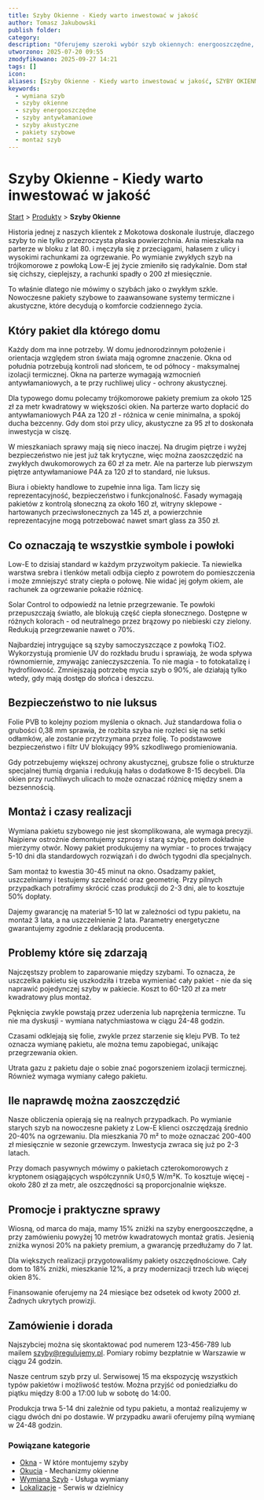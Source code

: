 ```yaml
---
title: Szyby Okienne - Kiedy warto inwestować w jakość
author: Tomasz Jakubowski
publish folder:
category:
description: "Oferujemy szeroki wybór szyb okiennych: energooszczędne, antywłamaniowe, akustyczne i inne. Profesjonalna wymiana i montaż pakietów szybowych."
utworzono: 2025-07-20 09:55
zmodyfikowano: 2025-09-27 14:21
tags: []
icon:
aliases: [Szyby Okienne - Kiedy warto inwestować w jakość, SZYBY OKIENNE]
keywords:
  - wymiana szyb
  - szyby okienne
  - szyby energooszczędne
  - szyby antywłamaniowe
  - szyby akustyczne
  - pakiety szybowe
  - montaż szyb
---
```

# Szyby Okienne - Kiedy warto inwestować w jakość

[Start](01_ACTIVE/Projects/regulujemy-pl/index.md) > [Produkty](01_ACTIVE/Projects/regulujemy-pl/produkty/index.md) > **Szyby Okienne**

Historia jednej z naszych klientek z Mokotowa doskonale ilustruje, dlaczego szyby to nie tylko przezroczysta płaska powierzchnia. Ania mieszkała na parterze w bloku z lat 80. i męczyła się z przeciągami, hałasem z ulicy i wysokimi rachunkami za ogrzewanie. Po wymianie zwykłych szyb na trójkomorowe z powłoką Low-E jej życie zmieniło się radykalnie. Dom stał się cichszy, cieplejszy, a rachunki spadły o 200 zł miesięcznie.

To właśnie dlatego nie mówimy o szybách jako o zwykłym szkle. Nowoczesne pakiety szybowe to zaawansowane systemy termiczne i akustyczne, które decydują o komforcie codziennego życia.

## Który pakiet dla którego domu

Każdy dom ma inne potrzeby. W domu jednorodzinnym położenie i orientacja względem stron świata mają ogromne znaczenie. Okna od południa potrzebują kontroli nad słońcem, te od północy - maksymalnej izolacji termicznej. Okna na parterze wymagają wzmocnień antywłamaniowych, a te przy ruchliwej ulicy - ochrony akustycznej.

Dla typowego domu polecamy trójkomorowe pakiety premium za około 125 zł za metr kwadratowy w większości okien. Na parterze warto dopłacić do antywłamaniowych P4A za 120 zł - różnica w cenie minimalna, a spokój ducha bezcenny. Gdy dom stoi przy ulicy, akustyczne za 95 zł to doskonała inwestycja w ciszę.

W mieszkaniach sprawy mają się nieco inaczej. Na drugim piętrze i wyżej bezpieczeństwo nie jest już tak krytyczne, więc można zaoszczędzić na zwykłych dwukomorowych za 60 zł za metr. Ale na parterze lub pierwszym piętrze antywłamaniowe P4A za 120 zł to standard, nie luksus.

Biura i obiekty handlowe to zupełnie inna liga. Tam liczy się reprezentacyjność, bezpieczeństwo i funkcjonalność. Fasady wymagają pakietów z kontrolą słoneczną za około 160 zł, witryny sklepowe - hartowanych przeciwsłonecznych za 145 zł, a powierzchnie reprezentacyjne mogą potrzebować nawet smart glass za 350 zł.

## Co oznaczają te wszystkie symbole i powłoki

Low-E to dzisiaj standard w każdym przyzwoitym pakiecie. Ta niewielka warstwa srebra i tlenków metali odbija ciepło z powrotem do pomieszczenia i może zmniejszyć straty ciepła o połowę. Nie widać jej gołym okiem, ale rachunek za ogrzewanie pokażie różnicę.

Solar Control to odpowiedź na letnie przegrzewanie. Te powłoki przepuszczają światło, ale blokują część ciepła słonecznego. Dostępne w różnych kolorach - od neutralnego przez brązowy po niebieski czy zielony. Redukują przegrzewanie nawet o 70%.

Najbardziej intrygujące są szyby samoczyszczące z powłoką TiO2. Wykorzystują promienie UV do rozkładu brudu i sprawiają, że woda spływa równomiernie, zmywając zanieczyszczenia. To nie magia - to fotokatalizę i hydrofilowość. Zmniejszają potrzebę mycia szyb o 90%, ale działają tylko wtedy, gdy mają dostęp do słońca i deszczu.

## Bezpieczeństwo to nie luksus

Folie PVB to kolejny poziom myślenia o oknach. Już standardowa folia o grubości 0,38 mm sprawia, że rozbita szyba nie rozleci się na setki odłamków, ale zostanie przytrzymana przez folię. To podstawowe bezpieczeństwo i filtr UV blokujący 99% szkodliwego promieniowania.

Gdy potrzebujemy większej ochrony akustycznej, grubsze folie o strukturze specjalnej tłumią drgania i redukują hałas o dodatkowe 8-15 decybeli. Dla okien przy ruchliwych ulicach to może oznaczać różnicę między snem a bezsennością.

## Montaż i czasy realizacji

Wymiana pakietu szybowego nie jest skomplikowana, ale wymaga precyzji. Najpierw ostrożnie demontujemy szprosy i starą szybę, potem dokładnie mierzymy otwór. Nowy pakiet produkujemy na wymiar - to proces trwający 5-10 dni dla standardowych rozwiązań i do dwóch tygodni dla specjalnych.

Sam montaż to kwestia 30-45 minut na okno. Osadzamy pakiet, uszczelniamy i testujemy szczelność oraz geometrię. Przy pilnych przypadkach potrafimy skrócić czas produkcji do 2-3 dni, ale to kosztuje 50% dopłaty.

Dajemy gwarancję na materiał 5-10 lat w zależności od typu pakietu, na montaż 3 lata, a na uszczelnienie 2 lata. Parametry energetyczne gwarantujemy zgodnie z deklaracją producenta.

## Problemy które się zdarzają

Najczęstszy problem to zaparowanie między szybami. To oznacza, że uszczelka pakietu się uszkodziła i trzeba wymieniać cały pakiet - nie da się naprawić pojedynczej szyby w pakiecie. Koszt to 60-120 zł za metr kwadratowy plus montaż.

Pęknięcia zwykle powstają przez uderzenia lub naprężenia termiczne. Tu nie ma dyskusji - wymiana natychmiastowa w ciągu 24-48 godzin.

Czasami odklejają się folie, zwykle przez starzenie się kleju PVB. To też oznacza wymianę pakietu, ale można temu zapobiegać, unikając przegrzewania okien.

Utrata gazu z pakietu daje o sobie znać pogorszeniem izolacji termicznej. Również wymaga wymiany całego pakietu.

## Ile naprawdę można zaoszczędzić

Nasze obliczenia opierają się na realnych przypadkach. Po wymianie starych szyb na nowoczesne pakiety z Low-E klienci oszczędzają średnio 20-40% na ogrzewaniu. Dla mieszkania 70 m² to może oznaczać 200-400 zł miesięcznie w sezonie grzewczym. Inwestycja zwraca się już po 2-3 latach.

Przy domach pasywnych mówimy o pakietach czterokomorowych z kryptonem osiągających współczynnik U≤0,5 W/m²K. To kosztuje więcej - około 280 zł za metr, ale oszczędności są proporcjonalnie większe.

## Promocje i praktyczne sprawy

Wiosną, od marca do maja, mamy 15% zniżki na szyby energooszczędne, a przy zamówieniu powyżej 10 metrów kwadratowych montaż gratis. Jesienią zniżka wynosi 20% na pakiety premium, a gwarancję przedłużamy do 7 lat.

Dla większych realizacji przygotowaliśmy pakiety oszczędnościowe. Cały dom to 18% zniżki, mieszkanie 12%, a przy modernizacji trzech lub więcej okien 8%.

Finansowanie oferujemy na 24 miesiące bez odsetek od kwoty 2000 zł. Żadnych ukrytych prowizji.

## Zamówienie i dorada

Najszybciej można się skontaktować pod numerem 123-456-789 lub mailem szyby@regulujemy.pl. Pomiary robimy bezpłatnie w Warszawie w ciągu 24 godzin.

Nasze centrum szyb przy ul. Serwisowej 15 ma ekspozycję wszystkich typów pakietów i możliwość testów. Można przyjść od poniedziałku do piątku między 8:00 a 17:00 lub w sobotę do 14:00.

Produkcja trwa 5-14 dni zależnie od typu pakietu, a montaż realizujemy w ciągu dwóch dni po dostawie. W przypadku awarii oferujemy pilną wymianę w 24-48 godzin.

### Powiązane kategorie

- [Okna](01_ACTIVE/Projects/regulujemy-pl/produkty/okna/index.md) - W które montujemy szyby
- [Okucia](01_ACTIVE/Projects/regulujemy-pl/produkty/okucia/index.md) - Mechanizmy okienne
- [Wymiana Szyb](wymiana-szyb.md) - Usługa wymiany
- [Lokalizacje](01_ACTIVE/Projects/regulujemy-pl/lokalizacje/warszawa/index.md) - Serwis w dzielnicy